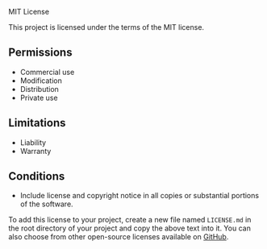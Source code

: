 MIT License

This project is licensed under the terms of the MIT license.

## Permissions

- Commercial use
- Modification
- Distribution
- Private use

## Limitations

- Liability
- Warranty

## Conditions

- Include license and copyright notice in all copies or substantial portions of the software.

To add this license to your project, create a new file named `LICENSE.md` in the root directory of your project and copy the above text into it. You can also choose from other open-source licenses available on [GitHub](https://docs.github.com/en/github/creating-cloning-and-archiving-repositories/licensing-a-repository).
